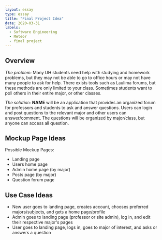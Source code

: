 ```yaml
---
layout: essay
type: essay
title: "Final Project Idea"
date: 2020-03-31
labels:
  - Software Engineering
  - Meteor
  - final project
---
```

<h2>Overview</h2>
<p>
<i>The problem:</i> Many UH students need help with studying and homework problems, but they may not be able to go to office hours or may not have many people to ask for help.  There exists tools such as Laulima forums, but these methods are only limited to your class.  Sometimes students want to poll others in their entire major, or other classes.
</p>
<p>
<i>The solution:</i> <b>NAME</b> will be an application that provides an organized forum for professors and students to ask and answer questions.  Users can login and post questions to the relevant major and other users can answer/comment.  The questions will be organized by major/class, but anyone can access all question.  
</p>

<h2>Mockup Page Ideas</h2>

<p>Possible Mockup Pages:</p>
<ul>
<li>Landing page</li>
<li>Users home page</li>
<li>Admin home page (by major)</li>
<li>Posts page (by major)</li>
<li>Question forum page</li>
</ul>

<h2>Use Case Ideas</h2>
<ul>
<li>New user goes to landing page, creates account, chooses preferred majors/subjects, and gets a home page/profile</li>
<li>Admin goes to landing page (professor or site admin), log in, and edit their respective major's pages</li>
<li>User goes to landing page, logs in, goes to major of interest, and asks or answers a question</li>
</ul>